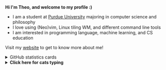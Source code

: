 
**Hi I'm Theo, and welcome to my profile :)**

- I am a student at [Purdue University](https://purdue.edu/) majoring in computer science and philosophy
- I love using (Neo)vim, Linux tiling WM, and different command line tools
- I am interested in programming language, machine learning, and CS education

Visit my [website](https://theopark.me/) to get to know more about me!

<details><summary>GitHub statistics cards</summary><p>
  <a href="https://github.com/theopn/">
    <img src="https://github.com/theopn/github-stats/blob/master/generated/overview.svg#gh-dark-mode-only" />
    <img src="https://github.com/theopn/github-stats/blob/master/generated/languages.svg#gh-dark-mode-only" />
  </a>
</p></details>

<details><summary><b>Click here for cats typing</b></summary><p>
  <img src="https://media.giphy.com/media/ule4vhcY1xEKQ/giphy.gif" width="250" height="250" />
  <blockquote>Image from Giphy by reactionseditor</blockquote>
</p></details>
